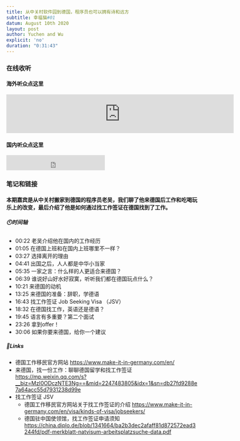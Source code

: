 ```yaml
---
title: 从中关村软件园到德国，程序员也可以拥有诗和远方
subtitle: 幸福猫#01
datum: August 10th 2020
layout: post
author: Yuchen and Wu
explicit: 'no'
duration: "0:31:43"
---
```


### 在线收听

#### 海外听众点这里

<iframe src="https://anchor.fm/happycatpodcast/embed" height="102px" width="600px" frameborder="0" scrolling="no"></iframe>

#### 国内听众点这里

<iframe src="https://www.ximalaya.com/thirdparty/player/sound/player.html?id=325859736&type=red" height="40px" width="260px" frameborder="0" scrolling="no"></iframe>

### 笔记和链接

#### 本期嘉宾是从中关村搬家到德国的程序员老吴，我们聊了他来德国后工作和吃喝玩乐上的改变，最后介绍了他是如何通过找工作签证在德国找到了工作。

##### 🕙时间轴
  * 00:22 老吴介绍他在国内的工作经历
  * 01:05 在德国上班和在国内上班哪里不一样？
  * 03:27 选择离开的理由
  * 04:41 出国之后，人人都是中华小当家
  * 05:35 一家之言：什么样的人更适合来德国？
  * 06:39 谁说好山好水好寂寞，听听我们都在德国玩点什么？
  * 10:21 来德国的动机
  * 13:25 来德国的准备：辞职，学德语
  * 16:43 找工作签证 Job Seeking Visa （JSV）
  * 18:32 在德国找工作，英语还是德语？
  * 19:45 语言有多重要？第二个面试
  * 23:26 拿到offer！
  * 30:06 如果你要来德国，给你一个建议

##### 🔗Links
  * 德国工作移民官方网站 <https://www.make-it-in-germany.com/en/>
  * 来德国，找一份工作：聊聊德国留学和找工作签证 <https://mp.weixin.qq.com/s?__biz=MzI0ODczNTE3Ng==&mid=2247483805&idx=1&sn=db27fd9288e7a64acc55d7931238d99e>
  * 找工作签证 JSV
    * 德国工作移民官方网站关于找工作签证的介绍 <https://www.make-it-in-germany.com/en/visa/kinds-of-visa/jobseekers/> 
    * 德国驻中国使领馆，找工作签证申请须知 <https://china.diplo.de/blob/1341664/ba2b3dec2afaff81d872572ead3244fd/pdf-merkblatt-natvisum-arbeitsplatzsuche-data.pdf>
  
